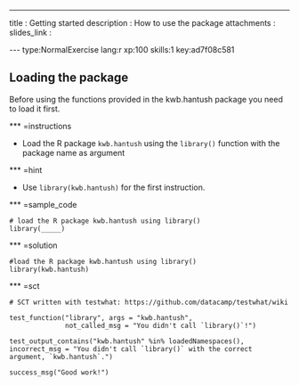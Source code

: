 ---
title       : Getting started
description : How to use the package
attachments :
  slides_link : 


--- type:NormalExercise lang:r xp:100 skills:1 key:ad7f08c581
## Loading the package

Before using the functions provided in the kwb.hantush package you need to load 
it first.


*** =instructions
- Load the R package `kwb.hantush` using the `library()` function with the 
package name as argument

*** =hint
- Use `library(kwb.hantush)` for the first instruction.


*** =sample_code
```{r}
# load the R package kwb.hantush using library()
library(_____)

```

*** =solution
```{r}
#load the R package kwb.hantush using library()
library(kwb.hantush)
```

*** =sct
```{r}
# SCT written with testwhat: https://github.com/datacamp/testwhat/wiki

test_function("library", args = "kwb.hantush",
              not_called_msg = "You didn't call `library()`!")

test_output_contains("kwb.hantush" %in% loadedNamespaces(), 
incorrect_msg = "You didn't call `library()` with the correct argument, `kwb.hantush`.")

success_msg("Good work!")
```
